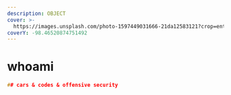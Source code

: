 ```yaml
---
description: OBJECT
cover: >-
  https://images.unsplash.com/photo-1597449031666-21da12583121?crop=entropy&cs=srgb&fm=jpg&ixid=M3wxOTcwMjR8MHwxfHNlYXJjaHwxfHxibGFjayUyMGhvbGV8ZW58MHx8fHwxNzE2MjYzNTM4fDA&ixlib=rb-4.0.3&q=85
coverY: -98.46520874751492
---
```


# whoami

```cpp
## cars & codes & offensive security
```

[<img src="https://img.shields.io/badge/-71ntr-blue?style=flat-square&#x26;logo=Linkedin&#x26;logoColor=white" alt="" data-size="line">](https://www.linkedin.com/in/71ntr/) [<img src="https://img.shields.io/badge/-71ntr-blue?style=flat-square&#x26;logo=twitter&#x26;logoColor=white" alt="" data-size="line">](https://www.twitter.com/71ntr/) [<img src="https://img.shields.io/badge/-h1nt3r-blue?style=flat-square&#x26;logo=medium&#x26;logoColor=white" alt="" data-size="line">](https://h1nt3r.medium.com/)
